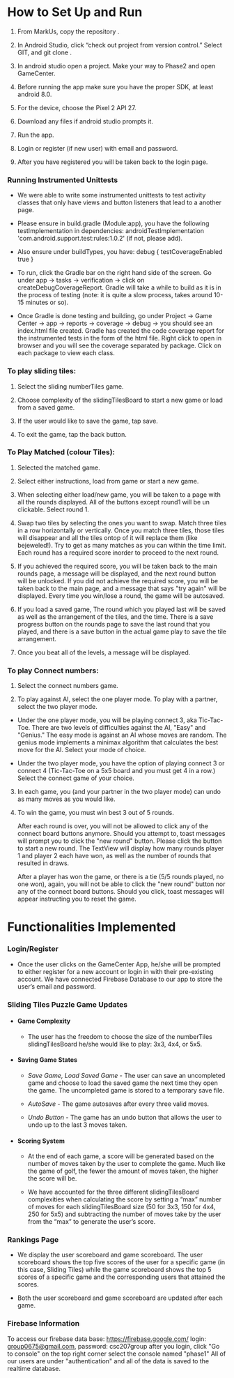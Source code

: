 # How to Set Up and Run

1.  From MarkUs, copy the repository <URL>.

2.  In Android Studio, click “check out project from version control.” Select GIT, and git clone
    <URL>.

3.  In android studio open a project. Make your way to Phase2 and open GameCenter.

4.  Before running the app make sure you have the proper SDK, at least android 8.0.

5.  For the device, choose the Pixel 2 API 27.

6.  Download any files if android studio prompts it.

7.  Run the app.

8.  Login or register (if new user) with email and password.

9.  After you have registered you will be taken back to the login page.


### Running Instrumented Unittests

- We were able to write some instrumented unittests to test activity classes that only have views and
button listeners that lead to a another page.

- Please ensure in build.gradle (Module:app), you have the following testImplementation in
dependencies: androidTestImplementation 'com.android.support.test:rules:1.0.2' (if not, please add).

- Also ensure under buildTypes, you have: debug { testCoverageEnabled true }

- To run, click the Gradle bar on the right hand side of the screen. Go under app -> tasks ->
verification -> click on createDebugCoverageReport. Gradle will take a while to build as it is
in the process of testing (note: it is quite a slow process, takes around 10-15 minutes or so).

- Once Gradle is done testing and building, go under Project -> Game Center -> app -> reports ->
coverage -> debug -> you should see an index.html file created. Gradle has created the code coverage
report for the instrumented tests in the form of the html file. Right click to open in browser and
you will see the coverage separated by package. Click on each package to view each class.

### To play sliding tiles:

1.  Select the sliding numberTiles game.

2.  Choose complexity of the slidingTilesBoard to start a new game or load from a saved game.

3.  If the user would like to save the game, tap save.

4.  To exit the game, tap the back button.

### To Play Matched (colour Tiles):

1. Selected the matched game.

2. Select either instructions, load from game or start a new game.

3. When selecting either load/new game, you will be taken to a page with all the rounds displayed.
All of the buttons except round1 will be un clickable. Select round 1.

4.  Swap two tiles by selecting the ones you want to swap. Match three tiles in a row horizontally
or vertically. Once you match three tiles, those tiles will disappear and all the tiles ontop of it
will replace them (like bejeweled!). Try to get as many matches as you can within the time limit.
Each round has a required score inorder to proceed to the next round.

5. If you achieved the required score, you will be taken back to the main rounds page, a message
will be displayed, and the next round button will be unlocked.
If you did not achieve the required score, you will be taken back to the main page, and a message
that says "try again" will be displayed. Every time you win/lose a round, the game will be autosaved.

6. If you load a saved game, The round which you played last will be saved as well as the arrangement
of the tiles, and the time. There is a save progress button on the rounds page to save the last
round that you played, and there is a save button in the actual game play to save the tile arrangement.

7. Once you beat all of the levels, a message will be displayed.

### To play Connect numbers:

1. Select the connect numbers game.

2. To play against AI, select the one player mode. To play with a partner, select the two player mode.

-  Under the one player mode, you will be playing connect 3, aka Tic-Tac-Toe.
   There are two levels of difficulties against the AI, "Easy" and "Genius." The easy mode is against
   an AI whose moves are random. The genius mode implements a minimax algorithm that calculates the
   best move for the AI. Select your mode of choice.

-  Under the two player mode, you have the option of playing connect 3 or connect 4 (Tic-Tac-Toe on
   a 5x5 board and you must get 4 in a row.) Select the connect game of your choice.

3. In each game, you (and your partner in the two player mode) can undo as many moves as you would
   like.

4. To win the game, you must win best 3 out of 5 rounds.

   After each round is over, you will not be allowed to click any of the connect board buttons
   anymore. Should you attempt to, toast messages will prompt you to click the "new round" button.
   Please click the button to start a new round. The TextView will display how many rounds player 1
   and player 2 each have won, as well as the number of rounds that resulted in draws.

   After a player has won the game, or there is a tie (5/5 rounds played, no one won), again,
   you will not be able to click the "new round" button nor any of the connect board buttons.
   Should you click, toast messages will appear instructing you to reset the game.


# Functionalities Implemented

### Login/Register
-   Once the user clicks on the GameCenter App, he/she will be prompted to either register for a new
    account or login in with their pre-existing account. We have connected Firebase Database to our
    app to store the user’s email and password.

### Sliding Tiles Puzzle Game Updates
-  #### Game Complexity
    -   The user has the freedom to choose the size of the numberTiles slidingTilesBoard he/she would like to
    play: 3x3, 4x4, or 5x5.

-  #### Saving Game States

	-   _Save Game, Load Saved Game_ - The user can save an uncompleted game and choose to load the
	saved game the next time they open the game. The uncompleted game is stored to a temporary
	save file.

	-   _AutoSave_ - The game autosaves after every three valid moves.

	-   _Undo Button_ - The game has an undo button that allows the user to undo up to the last 3
	moves taken.

-   #### Scoring System

	-   At the end of each game, a score will be generated based on the number of moves taken by the
	 user to complete the game. Much like the game of golf, the fewer the amount of moves taken, the
	  higher the score will be.

	-   We have accounted for the three different slidingTilesBoard complexities when calculating the score by
	setting a “max” number of moves for each slidingTilesBoard size (50 for 3x3, 150 for 4x4, 250 for 5x5) and
	subtracting the number of moves take by the user from the “max” to generate the user’s score.


### Rankings Page

- We display the user scoreboard and game scoreboard. The user scoreboard shows the top five scores
  of the user for a specific game (in this case, Sliding Tiles) while the game scoreboard shows the
  top 5 scores of a specific game and the corresponding users that attained the scores.

- Both the user scoreboard and game scoreboard are updated after each game.

### Firebase Information

To access our firebase data base:
https://firebase.google.com/
login: group0675@gmail.com, password: csc207group
after you login, click "Go to console" on the top right corner
select the console named "phase1"
All of our users are under "authentication"
and all of the data is saved to the realtime database.